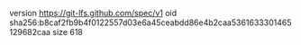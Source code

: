 version https://git-lfs.github.com/spec/v1
oid sha256:b8caf2fb9b4f0122557d03e6a45ceabdd86e4b2caa5361633301465129682caa
size 618
